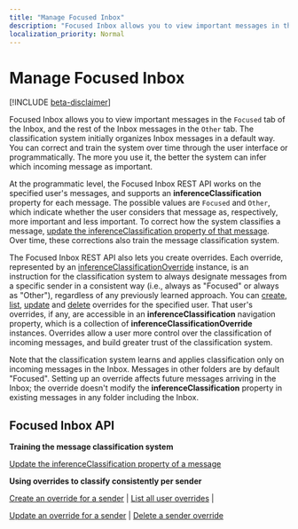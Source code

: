 ```yaml
---
title: "Manage Focused Inbox"
description: "Focused Inbox allows you to view important messages in the `Focused` tab of the Inbox, and the rest of the Inbox messages in the `Other` tab. The classification system "
localization_priority: Normal
---
```


# Manage Focused Inbox

[!INCLUDE [beta-disclaimer](../../includes/beta-disclaimer.md)]

Focused Inbox allows you to view important messages in the `Focused` tab of the Inbox, and the rest of the Inbox messages in the `Other` tab. The classification system 
initially organizes Inbox messages in a default way. You can correct and train the system over time through the user interface or programmatically. The more you use it, 
the better the system can infer which incoming message as important.

At the programmatic level, the Focused Inbox REST API works on the specified user's messages, and supports an **inferenceClassification** property for each message. 
The possible values are `Focused` and `Other`, which indicate whether the user 
considers that message as, respectively, more important and less important. To correct how the system classifies a message, 
[update the inferenceClassification property of that message](../api/message-update.md). Over time, these corrections also train the message classification system.

The Focused Inbox REST API also lets you create overrides. Each override, represented by an 
[inferenceClassificationOverride](../resources/inferenceclassificationoverride.md) instance, is an instruction for the 
classification system to always designate messages from a specific sender in a consistent way 
(i.e., always as "Focused" or always as "Other"), regardless of any previously learned approach. You can [create](../api/inferenceclassification-post-overrides.md), 
[list](../api/inferenceclassification-list-overrides.md), [update](../api/inferenceclassificationoverride-update.md) and [delete](../api/inferenceclassificationoverride-delete.md) 
overrides for the specified user. That user's overrides, if any, are accessible in an **inferenceClassification** navigation 
property, which is a collection of **inferenceClassificationOverride** instances. Overrides allow a 
user more control over the classification of incoming messages, and build greater trust of the classification system.

Note that the classification system learns and applies classification only on incoming messages in the Inbox. Messages in other folders are by default "Focused". 
Setting up an override affects future messages arriving in the Inbox; the override doesn't modify the **inferenceClassification** property in existing messages in any folder 
including the Inbox.

## Focused Inbox API

**Training the message classification system**

[Update the inferenceClassification property of a message](../api/message-update.md)


**Using overrides to classify consistently per sender**

[Create an override for a sender](../api/inferenceclassification-post-overrides.md) | [List all user overrides](../api/inferenceclassification-list-overrides.md) |

[Update an override for a sender](../api/inferenceclassificationoverride-update.md) | [Delete a sender override](../api/inferenceclassificationoverride-delete.md) 
